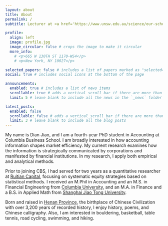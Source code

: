```yaml
---
layout: about
title: About
permalink: /
subtitle: Lecturer at <a href='https://www.unsw.edu.au/science/our-schools/maths'>Math & Stats School</a>, <a href='https://www.unsw.edu.au/'>University of New South Wales</a>.  

profile:
  align: left
  image: profile.jpg
  image_circular: false # crops the image to make it circular
  more_info: 
    # <p>665 W 130TH ST 1170-WS4</p>
    # <p>New York, NY 10027</p>

selected_papers: false # includes a list of papers marked as "selected={true}"
social: true # includes social icons at the bottom of the page

announcements:
  enabled: true # includes a list of news items
  scrollable: true # adds a vertical scroll bar if there are more than 3 news items
  limit: 5 # leave blank to include all the news in the `_news` folder

latest_posts:
  enabled: false
  scrollable: false # adds a vertical scroll bar if there are more than 3 new posts items
  limit: 3 # leave blank to include all the blog posts
---
```


My name is Dian Jiao, and I am a fourth-year PhD student in Accounting at Columbia Business School. I am broadly interested in how accounting information shapes market efficiency. My current research examines how the information is strategically communicated by corporations and manifested by financial institutions. In my research, I apply both empirical and analytical methods.

Prior to joining CBS, I had served for two years as a quantitative researcher at  <a href="https://www.ruitiancapital.com/">Ruitian Capital</a>, focusing on systematic equity strategies based on statistical methods. I received an M.Phil in Accounting and an M.S. in Financial Engineering from <a href="https://www.columbia.edu/">Columbia University</a>, and an M.A. in Finance and a B.S. in Applied Math from <a href="https://en.sjtu.edu.cn/">Shanghai Jiao Tong University</a>. 

Born and raised in <a href="https://en.wikipedia.org/wiki/Henan">Henan Province</a>, the birthplace of Chinese Civilization with over 3,200 years of recorded history, I enjoy history, poems, and Chinese calligraphy. Also, I am interested in bouldering, basketball, table tennis, road cycling, swimming, and hiking. 


<!-- Write your biography here. Tell the world about yourself. Link to your favorite [subreddit](http://reddit.com). You can put a picture in, too. The code is already in, just name your picture `prof_pic.jpg` and put it in the `img/` folder.

Put your address / P.O. box / other info right below your picture. You can also disable any of these elements by editing `profile` property of the YAML header of your `_pages/about.md`. Edit `_bibliography/papers.bib` and Jekyll will render your [publications page](/al-folio/publications/) automatically.

Link to your social media connections, too. This theme is set up to use [Font Awesome icons](https://fontawesome.com/) and [Academicons](https://jpswalsh.github.io/academicons/), like the ones below. Add your Facebook, Twitter, LinkedIn, Google Scholar, or just disable all of them. -->

